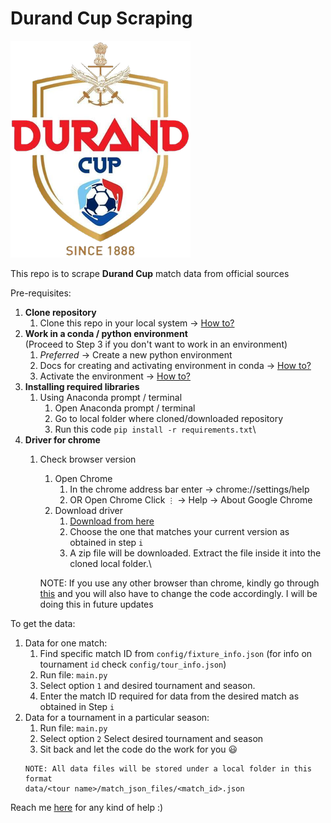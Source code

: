 # Durand Cup Scraping 
![alt text](https://github.com/Stat-Peekers/scrape-durand-cup/blob/main/logo.png "Durand Cup")

This repo is to scrape **Durand Cup** match data from official sources

Pre-requisites:
1. **Clone repository**
    1. Clone this repo in your local system -> [How to?](https://docs.github.com/en/repositories/creating-and-managing-repositories/cloning-a-repository)
2. **Work in a conda / python environment**\
   (Proceed to Step 3 if you don't want to work in an environment)
    1. _Preferred_ -> Create a new python environment
    2. Docs for creating and activating environment in conda -> [How to?](https://docs.conda.io/projects/conda/en/latest/user-guide/tasks/manage-environments.html#creating-an-environment-with-commands)
    3. Activate the environment -> [How to?](https://docs.conda.io/projects/conda/en/latest/user-guide/tasks/manage-environments.html#activating-an-environment)
3. **Installing required libraries**
    1. Using Anaconda prompt / terminal
        1. Open Anaconda prompt / terminal
        2. Go to local folder where cloned/downloaded repository
        4. Run this code `pip install -r requirements.txt`\
4. **Driver for chrome**
    1. Check browser version
        1. Open Chrome
            1. In the chrome address bar enter -> chrome://settings/help
            2. OR Open Chrome Click `⋮` -> Help -> About Google Chrome
        2. Download driver
            1. [Download from here](https://chromedriver.chromium.org/downloads)
            2. Choose the one that matches your current version as obtained in step `i`
            3. A zip file will be downloaded. Extract the file inside it into the cloned local folder.\

       NOTE: If you use any other browser than chrome, kindly go through [this](https://selenium-python.readthedocs.io/installation.html#drivers) and you will also have to change the code accordingly. I will be doing this in future updates

To get the data:
1. Data for one match:
    1. Find specific match ID from `config/fixture_info.json`
       (for info on tournament `id` check `config/tour_info.json`)
    2. Run file: `main.py`
    3. Select option `1` and desired tournament and season.
    4. Enter the match ID required for data from the desired match as obtained in Step `i`
2. Data for a tournament in a particular season:
   1. Run file: `main.py`
   2. Select option `2` Select desired tournament and season
   3. Sit back and let the code do the work for you :smiley:
    ```
    NOTE: All data files will be stored under a local folder in this format
    data/<tour name>/match_json_files/<match_id>.json
    ```

Reach me [here](https://twitter.com/StatPeekers) for any kind of help :)
